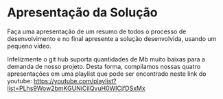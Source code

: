 # Apresentação da Solução

Faça uma apresentação de um resumo de todos o processo de desenvolvimento e no final apresente a solução desenvolvida, usando um pequeno vídeo.

Infelizmente o git hub suporta quantidades de Mb muito baixas para a demanda de nosso projeto. Desta forma, compilamos nossas quatro apresentações em uma playlist que pode ser encontrado neste link do youtube: https://youtube.com/playlist?list=PLhs9Wow2bmKGUNiCiIQvuH0WICjfDSxMx
